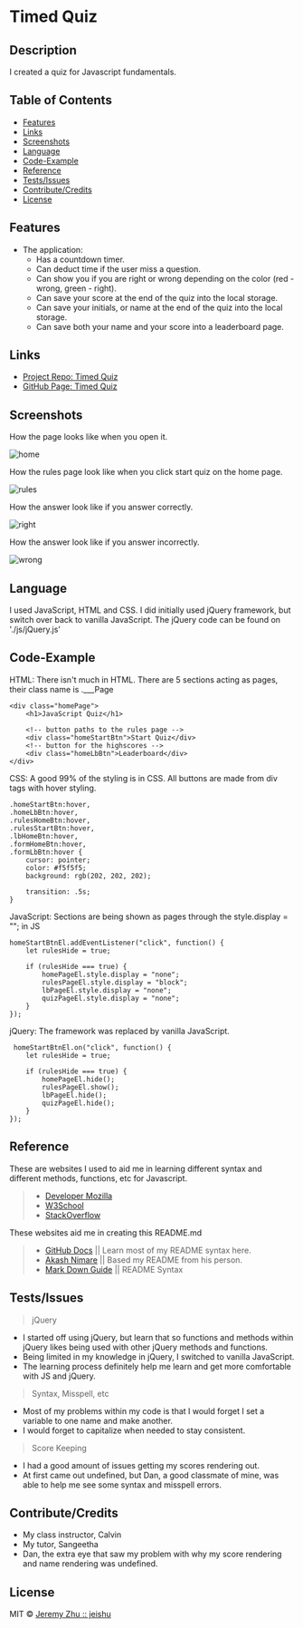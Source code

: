 # Timed Quiz

## Description

I created a quiz for Javascript fundamentals. 

## Table of Contents

* [Features](#Features)
* [Links](#Links)
* [Screenshots](#Screenshots)
* [Language](#Language)
* [Code-Example](#Code-Example)
* [Reference](#Reference)
* [Tests/Issues](#Tests/Issues)
* [Contribute/Credits](#Contribute/Credits)
* [License](#License)

## Features

* The application:
    * Has a countdown timer.
    * Can deduct time if the user miss a question.
    * Can show you if you are right or wrong depending on the color (red - wrong, green - right).
    * Can save your score at the end of the quiz into the local storage.
    * Can save your initials, or name at the end of the quiz into the local storage.
    * Can save both your name and your score into a leaderboard page.

## Links

* [Project Repo: Timed Quiz](https://github.com/jeishu/timed-quiz)
* [GitHub Page: Timed Quiz](https://jeishu.github.io/timed-quiz/)

## Screenshots

How the page looks like when you open it.

![home](./images/homepage.png)

How the rules page look like when you click start quiz on the home page.

![rules](./images/rulesPage.png)

How the answer look like if you answer correctly.

![right](./images/right.png)

How the answer look like if you answer incorrectly.

![wrong](./images/wrong.png)

## Language

I used JavaScript, HTML and CSS. I did initially used jQuery framework, but switch over back to vanilla JavaScript. The jQuery code can be found on './js/jQuery.js'

## Code-Example

HTML: There isn't much in HTML. There are 5 sections acting as pages, their class name is .___Page
```
<div class="homePage">
    <h1>JavaScript Quiz</h1>

    <!-- button paths to the rules page -->
    <div class="homeStartBtn">Start Quiz</div>
    <!-- button for the highscores -->
    <div class="homeLbBtn">Leaderboard</div>
</div>
```

CSS: A good 99% of the styling is in CSS. All buttons are made from div tags with hover styling.
```
.homeStartBtn:hover, 
.homeLbBtn:hover, 
.rulesHomeBtn:hover, 
.rulesStartBtn:hover,
.lbHomeBtn:hover,
.formHomeBtn:hover,
.formLbBtn:hover {
    cursor: pointer;
    color: #f5f5f5;
    background: rgb(202, 202, 202);

    transition: .5s;
}
```

JavaScript: Sections are being shown as pages through the style.display = ""; in JS
```
homeStartBtnEl.addEventListener("click", function() {
    let rulesHide = true;

    if (rulesHide === true) {
        homePageEl.style.display = "none";
        rulesPageEl.style.display = "block";
        lbPageEl.style.display = "none";
        quizPageEl.style.display = "none";
    }
});
```

jQuery: The framework was replaced by vanilla JavaScript.
```
 homeStartBtnEl.on("click", function() {
    let rulesHide = true;

    if (rulesHide === true) {
        homePageEl.hide();
        rulesPageEl.show();
        lbPageEl.hide();
        quizPageEl.hide();
    }
});
```

## Reference

These are websites I used to aid me in learning different syntax and different methods, functions, etc for Javascript.

> - [Developer Mozilla](https://developer.mozilla.org/en-US/)
> - [W3School](https://www.w3schools.com/)
> - [StackOverflow](https://www.stackoverflow.com/)

These websites aid me in creating this README.md

> - [GitHub Docs](https://docs.github.com/en/free-pro-team@latest/github/writing-on-github/basic-writing-and-formatting-syntax) || Learn most of my README syntax here.
> - [Akash Nimare](https://medium.com/@meakaakka/a-beginners-guide-to-writing-a-kickass-readme-7ac01da88ab3) || Based my README from his person.
> - [Mark Down Guide](https://www.markdownguide.org/cheat-sheet/) || README Syntax

## Tests/Issues

> jQuery
- I started off using jQuery, but learn that so functions and methods within jQuery likes being used with other jQuery methods and functions.
- Being limited in my knowledge in jQuery, I switched to vanilla JavaScript.
- The learning process definitely help me learn and get more comfortable with JS and jQuery.
> Syntax, Misspell, etc
- Most of my problems within my code is that I would forget I set a variable to one name and make another.
- I would forget to capitalize when needed to stay consistent.
> Score Keeping
- I had a good amount of issues getting my scores rendering out.
- At first came out undefined, but Dan, a good classmate of mine, was able to help me see some syntax and misspell errors.

## Contribute/Credits

- My class instructor, Calvin
- My tutor, Sangeetha
- Dan, the extra eye that saw my problem with why my score rendering and name rendering was undefined.

## License

MIT © [Jeremy Zhu :: jeishu](https://github.com/jeishu)

